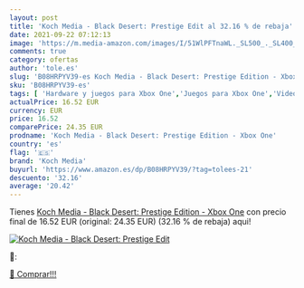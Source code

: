 ```yaml
---
layout: post
title: 'Koch Media - Black Desert: Prestige Edit al 32.16 % de rebaja'
date: 2021-09-22 07:12:13
image: 'https://m.media-amazon.com/images/I/51WlPFTnaWL._SL500_._SL400_.jpg'
comments: true
category: ofertas
author: 'tole.es'
slug: 'B08HRPYV39-es Koch Media - Black Desert: Prestige Edition - Xbox One'
sku: 'B08HRPYV39-es'
tags: [ 'Hardware y juegos para Xbox One','Juegos para Xbox One','Videojuegos','koch media','xbox', ]
actualPrice: 16.52 EUR
currency: EUR
price: 16.52
comparePrice: 24.35 EUR
prodname: 'Koch Media - Black Desert: Prestige Edition - Xbox One'
country: 'es'
flag: '🇪🇸'
brand: 'Koch Media'
buyurl: 'https://www.amazon.es/dp/B08HRPYV39/?tag=tolees-21'
descuento: '32.16'
average: '20.42'
---
```


Tienes [Koch Media - Black Desert: Prestige Edition - Xbox One](https://www.amazon.es/dp/B08HRPYV39/?tag=tolees-21) con precio final de  16.52 EUR (original: 24.35 EUR) (32.16 %  de rebaja) aqui!

[![Koch Media - Black Desert: Prestige Edit](https://m.media-amazon.com/images/I/51WlPFTnaWL._SL500_._SL400_.jpg)](https://www.amazon.es/dp/B08HRPYV39/?tag=tolees-21)

🔎:


[🛒 Comprar!!!](https://www.amazon.es/dp/B08HRPYV39/?tag=tolees-21)
